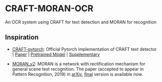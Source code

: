 # CRAFT-MORAN-OCR

An OCR system using CRAFT for text detection and MORAN for recognition

## Inspiration

- [CRAFT-pytorch](https://github.com/clovaai/CRAFT-pytorch):
  Official Pytorch implementation of CRAFT text detector
  | [Paper](https://arxiv.org/abs/1904.01941)
  | [Pretrained Model](https://drive.google.com/open?id=1Jk4eGD7crsqCCg9C9VjCLkMN3ze8kutZ)
  | [Supplementary](https://youtu.be/HI8MzpY8KMI)

- [MORAN_v2](https://github.com/Canjie-Luo/MORAN_v2): MORAN is a network with rectification mechanism for general scene text recognition.
  The paper (accepted to appear in Pattern Recognition, 2019) in [arXiv](https://arxiv.org/abs/1901.03003),
  [final](https://www.sciencedirect.com/science/article/pii/S0031320319300263) version is available now.
